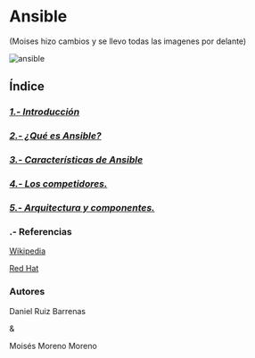 # Ansible

(Moises hizo cambios y se llevo todas las imagenes por delante)

![ansible](imgmoises/ansible.png)
## Índice

### ***[1.- Introducción](md/introduccion.md)***

### ***[2.- ¿Qué es Ansible?](md/ansible.md)***

### ***[3.- Características de Ansible](md/caracteristicas.md)***

### ***[4.- Los competidores.](md/competidores.md)***

### ***[5.- Arquitectura y componentes.](md/arquitectura.md)***

### .- Referencias
[Wikipedia](https://es.wikipedia.org/wiki/Ansible_(software))

[Red Hat](https://www.redhat.com/es/technologies/management/ansible/features)

### Autores
Daniel Ruiz Barrenas

&

Moisés Moreno Moreno
